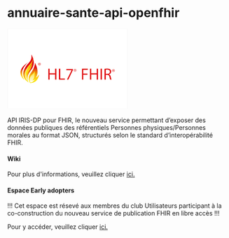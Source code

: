 # annuaire-sante-api-openfhir
![Logo FHIR](/img/fhir_hl7_logo.png?raw=true "HL7 FHIR")

API IRIS-DP pour FHIR, le nouveau service permettant d’exposer des données publiques des référentiels Personnes physiques/Personnes morales au format JSON, structurés selon le standard d’interopérabilité FHIR.


#### Wiki ####
Pour plus d'informations, veuillez cliquer [ici.](https://github.com/ansforge/annuaire-sante-api-openfhir/wiki)


#### Espace Early adopters ####
!!! Cet espace est résevé aux membres du club Utilisateurs participant à la co-construction du nouveau service de publication FHIR en libre accès !!! 

Pour y accéder, veuillez cliquer [ici.](https://esantegouv.sharepoint.com/sites/PartenairesRPPS/SitePages/Service-d'interrogation-IRIS-donn%C3%A9es-publiques.aspx)

